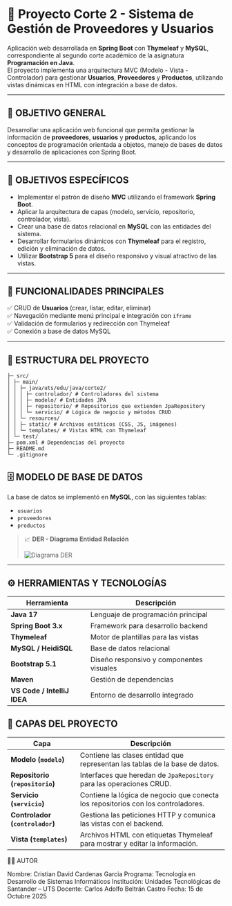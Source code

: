 # 🧾 Proyecto Corte 2 - Sistema de Gestión de Proveedores y Usuarios

Aplicación web desarrollada en **Spring Boot** con **Thymeleaf** y **MySQL**, correspondiente al segundo corte académico de la asignatura **Programación en Java**.  
El proyecto implementa una arquitectura MVC (Modelo - Vista - Controlador) para gestionar **Usuarios**, **Proveedores** y **Productos**, utilizando vistas dinámicas en HTML con integración a base de datos.

---

## 🎯 OBJETIVO GENERAL
Desarrollar una aplicación web funcional que permita gestionar la información de **proveedores**, **usuarios** y **productos**, aplicando los conceptos de programación orientada a objetos, manejo de bases de datos y desarrollo de aplicaciones con Spring Boot.

---

## 🎯 OBJETIVOS ESPECÍFICOS
- Implementar el patrón de diseño **MVC** utilizando el framework **Spring Boot**.  
- Aplicar la arquitectura de capas (modelo, servicio, repositorio, controlador, vista).  
- Crear una base de datos relacional en **MySQL** con las entidades del sistema.  
- Desarrollar formularios dinámicos con **Thymeleaf** para el registro, edición y eliminación de datos.  
- Utilizar **Bootstrap 5** para el diseño responsivo y visual atractivo de las vistas.  

---

## 🧩 FUNCIONALIDADES PRINCIPALES
✅ CRUD de **Usuarios** (crear, listar, editar, eliminar)   
✅ Navegación mediante menú principal e integración con `iframe`  
✅ Validación de formularios y redirección con Thymeleaf  
✅ Conexión a base de datos MySQL  

---

## 🧱 ESTRUCTURA DEL PROYECTO

```ProyectoCorte2/
├─ src/
│ ├─ main/
│ │ ├─ java/uts/edu/java/corte2/
│ │ │ ├─ controlador/ # Controladores del sistema
│ │ │ ├─ modelo/ # Entidades JPA
│ │ │ ├─ repositorio/ # Repositorios que extienden JpaRepository
│ │ │ └─ servicio/ # Lógica de negocio y métodos CRUD
│ │ └─ resources/
│ │ ├─ static/ # Archivos estáticos (CSS, JS, imágenes)
│ │ └─ templates/ # Vistas HTML con Thymeleaf
│ └─ test/
├─ pom.xml # Dependencias del proyecto
├─ README.md
└─ .gitignore
```



## 🗄️ MODELO DE BASE DE DATOS
La base de datos se implementó en **MySQL**, con las siguientes tablas:

- `usuarios`
- `proveedores`
- `productos`

> 📈 **DER - Diagrama Entidad Relación**
>
> ![Diagrama DER](img/diagrama_der.png)

---

## ⚙️ HERRAMIENTAS Y TECNOLOGÍAS
| Herramienta | Descripción |
|--------------|-------------|
| **Java 17** | Lenguaje de programación principal |
| **Spring Boot 3.x** | Framework para desarrollo backend |
| **Thymeleaf** | Motor de plantillas para las vistas |
| **MySQL / HeidiSQL** | Base de datos relacional |
| **Bootstrap 5.1** | Diseño responsivo y componentes visuales |
| **Maven** | Gestión de dependencias |
| **VS Code / IntelliJ IDEA** | Entorno de desarrollo integrado |


## 📂  CAPAS DEL PROYECTO

| Capa                            | Descripción                                                                       |
| ------------------------------- | --------------------------------------------------------------------------------- |
| **Modelo (`modelo`)**           | Contiene las clases entidad que representan las tablas de la base de datos.       |
| **Repositorio (`repositorio`)** | Interfaces que heredan de `JpaRepository` para las operaciones CRUD.              |
| **Servicio (`servicio`)**       | Contiene la lógica de negocio que conecta los repositorios con los controladores. |
| **Controlador (`controlador`)** | Gestiona las peticiones HTTP y comunica las vistas con el backend.                |
| **Vista (`templates`)**         | Archivos HTML con etiquetas Thymeleaf para mostrar y editar la información.       |

🧑‍💻 AUTOR

Nombre: Cristian David Cardenas Garcia
Programa: Tecnología en Desarrollo de Sistemas Informáticos
Institución: Unidades Tecnológicas de Santander – UTS
Docente: Carlos Adolfo Beltrán Castro
Fecha: 15 de Octubre 2025
